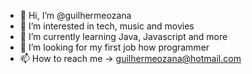 - 👋 Hi, I’m @guilhermeozana
- 👀 I’m interested in tech, music and movies
- 🌱 I’m currently learning Java, Javascript and more
- 💞️ I’m looking for my first job how programmer
- 📫 How to reach me -> guilhermeozana@hotmail.com

<!---
guilhermeozana/guilhermeozana is a ✨ special ✨ repository because its `README.md` (this file) appears on your GitHub profile.
You can click the Preview link to take a look at your changes.
--->
